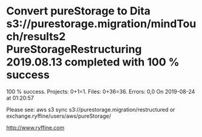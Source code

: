 # Convert pureStorage to Dita s3://purestorage.migration/mindTouch/results2 PureStorageRestructuring 2019.08.13 completed with 100 % success

100 % success. Projects: 0+1=1.  Files: 0+36=36. Errors: 0,0  On 2019-08-24 at 01:20:57



Please see: aws s3 sync s3://purestorage.migration/restructured or exchange.ryffine/users/aws/pureStorage/

http://www.ryffine.com
